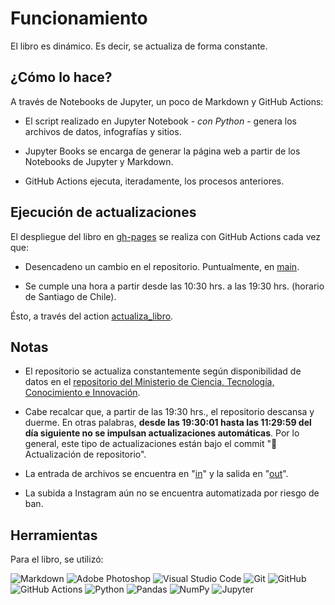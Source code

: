 # Funcionamiento

El libro es dinámico. Es decir, se actualiza de forma constante.

## ¿Cómo lo hace?

A través de Notebooks de Jupyter, un poco de Markdown y GitHub Actions:

- El script realizado en Jupyter Notebook - *con Python* - genera los archivos de datos, infografías y sitios.

- Jupyter Books se encarga de generar la página web a partir de los Notebooks de Jupyter y Markdown.

- GitHub Actions ejecuta, iteradamente, los procesos anteriores.

## Ejecución de actualizaciones

El despliegue del libro en [gh-pages](https://github.com/pandemiaventana/pandemiaventana/tree/gh-pages) se realiza con GitHub Actions cada vez que:

- Desencadeno un cambio en el repositorio. Puntualmente, en [main](https://github.com/pandemiaventana/pandemiaventana).

- Se cumple una hora a partir desde las 10:30 hrs. a las 19:30 hrs. (horario de Santiago de Chile).

Ésto, a través del action [actualiza_libro](https://github.com/pandemiaventana/pandemiaventana/actions/workflows/book.yml).

## Notas

- El repositorio se actualiza constantemente según disponibilidad de datos en el [repositorio del Ministerio de Ciencia, Tecnología, Conocimiento e Innovación](https://github.com/MinCiencia/Datos-COVID19). 

- Cabe recalcar que, a partir de las 19:30 hrs., el repositorio descansa y duerme. En otras palabras, **desde las 19:30:01 hasta las 11:29:59 del día siguiente no se impulsan actualizaciones automáticas**. Por lo general, este tipo de actualizaciones están bajo el commit "🤖 Actualización de repositorio".

- La entrada de archivos se encuentra en "[in](https://github.com/pandemiaventana/pandemiaventana/tree/main/in)" y la salida en "[out](https://github.com/pandemiaventana/pandemiaventana/tree/main/out)".

- La subida a Instagram aún no se encuentra automatizada por riesgo de ban.

## Herramientas

Para el libro, se utilizó:

<img alt="Markdown" src="https://img.shields.io/badge/markdown-%23000000.svg?style=for-the-badge&logo=markdown&logoColor=white"/>

<img alt="Adobe Photoshop" src="https://img.shields.io/badge/adobephotoshop-%2331A8FF.svg?style=for-the-badge&logo=adobephotoshop&logoColor=white"/>

<img alt="Visual Studio Code" src="https://img.shields.io/badge/VisualStudioCode-0078d7.svg?style=for-the-badge&logo=visual-studio-code&logoColor=white"/>

<img alt="Git" src="https://img.shields.io/badge/git-%23F05033.svg?style=for-the-badge&logo=git&logoColor=white"/>

<img alt="GitHub" src="https://img.shields.io/badge/github-%23121011.svg?style=for-the-badge&logo=github&logoColor=white"/>

<img alt="GitHub Actions" src="https://img.shields.io/badge/githubactions-%232671E5.svg?style=for-the-badge&logo=githubactions&logoColor=white"/>

<img alt="Python" src="https://img.shields.io/badge/python-%2314354C.svg?style=for-the-badge&logo=python&logoColor=white"/>

<img alt="Pandas" src="https://img.shields.io/badge/pandas-%23150458.svg?style=for-the-badge&logo=pandas&logoColor=white" />

<img alt="NumPy" src="https://img.shields.io/badge/numpy-%23013243.svg?style=for-the-badge&logo=numpy&logoColor=white" />

<img alt="Jupyter" src="https://img.shields.io/badge/Jupyter-%23F37626.svg?style=for-the-badge&logo=Jupyter&logoColor=white" />